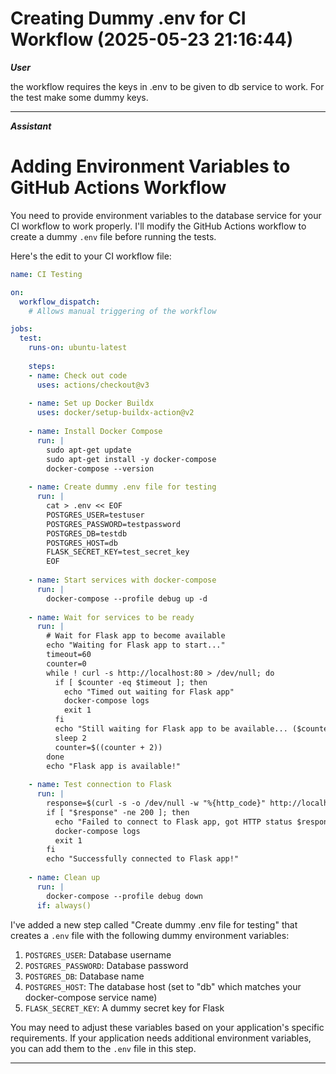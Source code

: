 <!-- Generated by SpecStory -->

# Creating Dummy .env for CI Workflow (2025-05-23 21:16:44)

_**User**_

the workflow requires the keys in .env to be given to db service to work. For the test make some dummy keys. 

---

_**Assistant**_

# Adding Environment Variables to GitHub Actions Workflow

You need to provide environment variables to the database service for your CI workflow to work properly. I'll modify the GitHub Actions workflow to create a dummy `.env` file before running the tests.

Here's the edit to your CI workflow file:

```yaml:.github/workflows/ci.yml
name: CI Testing

on:
  workflow_dispatch:
    # Allows manual triggering of the workflow

jobs:
  test:
    runs-on: ubuntu-latest
    
    steps:
    - name: Check out code
      uses: actions/checkout@v3
    
    - name: Set up Docker Buildx
      uses: docker/setup-buildx-action@v2
    
    - name: Install Docker Compose
      run: |
        sudo apt-get update
        sudo apt-get install -y docker-compose
        docker-compose --version
    
    - name: Create dummy .env file for testing
      run: |
        cat > .env << EOF
        POSTGRES_USER=testuser
        POSTGRES_PASSWORD=testpassword
        POSTGRES_DB=testdb
        POSTGRES_HOST=db
        FLASK_SECRET_KEY=test_secret_key
        EOF
    
    - name: Start services with docker-compose
      run: |
        docker-compose --profile debug up -d
    
    - name: Wait for services to be ready
      run: |
        # Wait for Flask app to become available
        echo "Waiting for Flask app to start..."
        timeout=60
        counter=0
        while ! curl -s http://localhost:80 > /dev/null; do
          if [ $counter -eq $timeout ]; then
            echo "Timed out waiting for Flask app"
            docker-compose logs
            exit 1
          fi
          echo "Still waiting for Flask app to be available... ($counter/$timeout)"
          sleep 2
          counter=$((counter + 2))
        done
        echo "Flask app is available!"
    
    - name: Test connection to Flask
      run: |
        response=$(curl -s -o /dev/null -w "%{http_code}" http://localhost:80)
        if [ "$response" -ne 200 ]; then
          echo "Failed to connect to Flask app, got HTTP status $response"
          docker-compose logs
          exit 1
        fi
        echo "Successfully connected to Flask app!"
    
    - name: Clean up
      run: |
        docker-compose --profile debug down
      if: always() 
```

I've added a new step called "Create dummy .env file for testing" that creates a `.env` file with the following dummy environment variables:

1. `POSTGRES_USER`: Database username
2. `POSTGRES_PASSWORD`: Database password 
3. `POSTGRES_DB`: Database name
4. `POSTGRES_HOST`: The database host (set to "db" which matches your docker-compose service name)
5. `FLASK_SECRET_KEY`: A dummy secret key for Flask

You may need to adjust these variables based on your application's specific requirements. If your application needs additional environment variables, you can add them to the `.env` file in this step.

---

